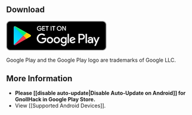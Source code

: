 ## Download

<a href="https://play.google.com/store/apps/details?id=com.soundmindentertainment.gnollhack">![Get it on Google Play](/uploads/Download/google-play-q90.webp)</a><br />

Google Play and the Google Play logo are trademarks of Google LLC.

## More Information

- **Please [[disable auto-update|Disable Auto-Update on Android]] for GnollHack in Google Play Store.**
- View [[Supported Android Devices]].